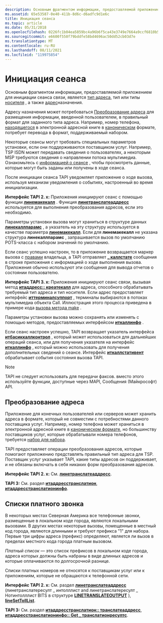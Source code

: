 ```yaml
---
description: Основным фрагментом информации, предоставляемой приложением для инициации сеанса связи, является тип адреса, тип или типы носителя, а также адрес назначения.
ms.assetid: 65e53587-0e40-411b-8d6c-d6adfc9d1e6c
title: Инициация сеанса
ms.topic: article
ms.date: 05/31/2018
ms.openlocfilehash: 0226fc1b04ea5859bc4a96b6f5ca43e3749e7664a9ccf6810b586115171530b2
ms.sourcegitcommit: e6600f550f79bddfe58bd4696ac50dd52cb03d7e
ms.translationtype: MT
ms.contentlocale: ru-RU
ms.lasthandoff: 08/11/2021
ms.locfileid: "119975854"
---
```

# <a name="initiate-a-session"></a>Инициация сеанса

Основным фрагментом информации, предоставляемой приложением для инициации сеанса связи, является [тип адреса](address-type-ovr.md), тип или типы [носителя](media-type-ovr.md) , а также [адрес](address-ovr.md)назначения.

Адресу назначения может потребоваться [Преобразование адреса](#address-translation) для размещения информации, введенной пользователем, в правильный формат для заданного типа адреса. Например, номер телефона, [находящегося](address-ovr.md) в электронной адресной книге в [каноническом](address-ovr.md) формате, потребует перевода в формат, поддерживаемый набором.

Некоторые сеансы могут требовать специальных параметров установки, если они поддерживаются поставщиком услуг. Например, TSP ISDN может передавать сведения о пользователях, а некоторым MSP требуются сведения о направлении потока мультимедиа. Ознакомьтесь с [информацией о сеансе](session-information-ovr.md) , чтобы просмотреть данные, которые могут быть заданы или получены в ходе сеанса.

После инициации сеанса TAPI уведомляет приложение о ходе вызова, используя механизм уведомления о событиях, настроенный во время инициализации.

**Интерфейс TAPI 2. x:** Приложения инициируют сеанс с помощью функции [**линемакекалл**](/windows/win32/api/tapi/nf-tapi-linemakecall) . Функция [**линетранслатеаддресс**](/windows/win32/api/tapi/nf-tapi-linetranslateaddress) используется для выполнения преобразования адресов, если это необходимо.

Параметры установки вызова могут храниться в структуре данных [**линекаллпарамс**](/windows/win32/api/tapi/ns-tapi-linecallparams) , а указатель на эту структуру используется в качестве параметра [**линемакекалл**](/windows/win32/api/tapi/nf-tapi-linemakecall). Если для **линемакекалл** не указана структура **линекаллпарамс** , запрашивается вызов по умолчанию POTS-класса с набором значений по умолчанию.

Если сеанс успешно настроен, то в приложение возвращается маркер вызова с  [правами](privilege-ovr.md) владельца, а TAPI отправляет [**\_ каллстате**](./line-callstate.md) сообщения в строке приложения с информацией о ходе выполнения вызова. Приложения обычно используют эти сообщения для вывода отчетов о состоянии пользователю.

**Интерфейс TAPI 3. x:** Приложения инициируют сеанс связи, вызывая метод [**итаддресс:: креатекалл**](/windows/desktop/api/tapi3if/nf-tapi3if-itaddress-createcall) для адреса, способного обрабатывать требуемый тип адреса и тип носителя. Если адрес предоставляет интерфейс [**иттерминалсуппорт**](/windows/win32/api/tapi3if/nn-tapi3if-itterminalsupport) , терминалы выбираются в потоках мультимедиа объекта Call. Иллюстрация этого процесса приведена в примере кода [вызова метода make](make-a-call.md) .

Параметры установки вызова можно сохранять или изменять с помощью методов, предоставляемых интерфейсом [**иткаллинфо**](/windows/desktop/api/tapi3if/nn-tapi3if-itcallinfo) .

Если сеанс настроен успешно, TAPI возвращает указатель интерфейса [**итбасиккаллконтрол**](/windows/desktop/api/tapi3if/nn-tapi3if-itbasiccallcontrol) , который может использоваться для дальнейших операций сеанса, или для получения указателя на интерфейс [**иткаллинфо**](/windows/desktop/api/tapi3if/nn-tapi3if-itcallinfo) , который можно использовать для получения дополнительных сведений о сеансе. Интерфейс [**иткаллстативент**](/windows/desktop/api/tapi3if/nn-tapi3if-itcallstateevent) обрабатывает события состояния вызова TAPI.

> [!Note]  
> TAPI не следует использовать для передачи факсов. вместо этого используйте функции, доступные через MAPI, Сообщения (Майкрософт) API.

 

## <a name="address-translation"></a>Преобразование адреса

Приложение для конечных пользователей или серверов может хранить адреса в формате, который не совместим с потребностями данного поставщика услуг. Например, номер телефона может храниться в электронной адресной книге в [каноническом формате](address-ovr.md), но большинству поставщиков услуг, которые обрабатывали номера телефонов, требуется [набор для набора](address-ovr.md).

TAPI предоставляет операции преобразования адресов, которые помогают приложению представлять правильный тип адреса для TSP. Поставщик услуг указывает TAPI, какие типы адресов он поддерживает, и не обязаны включать в себя никаких форм преобразования адресов.

**Интерфейс TAPI 2. x:** См. [**линетранслатеаддресс**](/windows/win32/api/tapi/nf-tapi-linetranslateaddress).

**TAPI 3:** См. раздел [**итаддресстранслатион**](/windows/desktop/api/tapi3if/nn-tapi3if-itaddresstranslation), [**итаддресстранслатионинфо**](/windows/desktop/api/tapi3if/nn-tapi3if-itaddresstranslationinfo).

## <a name="toll-lists"></a>Списки платного звонка

В некоторых местах Северная Америка все телефонные звонки, размещенные в локальном коде города, являются локальными вызовами. В других местах некоторые вызовы, помещенные в местный код города, являются длинными и требуют префикса "1" для набора. Первые три цифры адреса (префикс) определяют, является ли вызов в пределах местного кода города платным вызовом.

*Платный список* — это список префиксов в локальном коде города, адреса которых должны быть набраны в виде длинных адресов и которые оплачиваются по долгосрочной разнице.

Списки платных номеров не относятся к поставщикам услуг или к приложениям, которые не обращаются к телефонной сети.

**Интерфейс TAPI 2. x:** См. раздел [**линетранслатеаддресс**](/windows/win32/api/tapi/nf-tapi-linetranslateaddress) (линетранслатересулт \_ интолллист and линетранслатересулт \_ Нотинтолллист BITS в структуре [**LINETRANSLATEOUTPUT**](/windows/win32/api/tapi/ns-tapi-linetranslateoutput) ), [**lineSetTollList**](/windows/win32/api/tapi/nf-tapi-linesettolllist).

**TAPI 3:** См. раздел [**итаддресстранслатион:: транслатеаддресс**](/windows/desktop/api/tapi3if/nf-tapi3if-itaddresstranslation-translateaddress), [**итаддресстранслатионинфо:: Get \_ транслатионресултс**](/windows/desktop/api/tapi3if/nf-tapi3if-itaddresstranslationinfo-get_translationresults).

 

 
